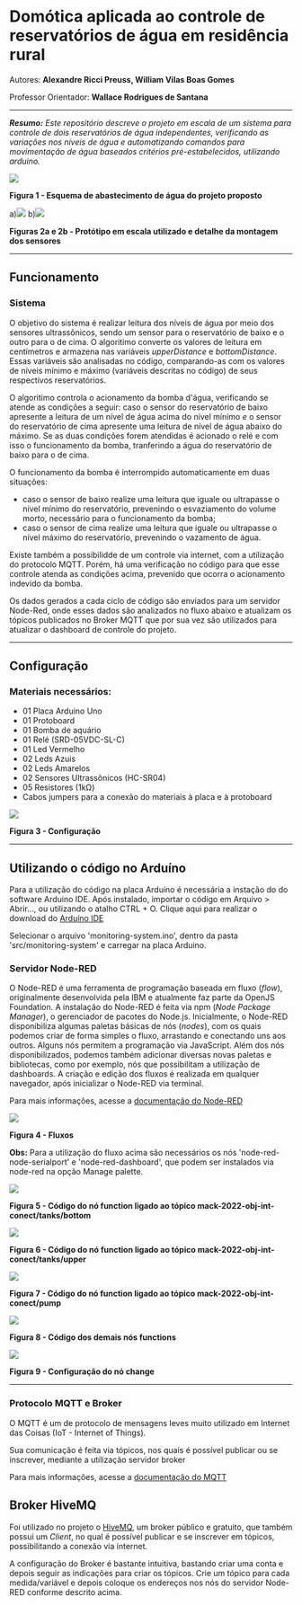 # Domótica aplicada ao controle de reservatórios de água em residência rural

Autores: **Alexandre Ricci Preuss, William Vilas Boas Gomes**

Professor Orientador: **Wallace Rodrigues de Santana**

---

_**Resumo:** Este repositório descreve o projeto em escala de um sistema para controle de dois reservatórios de água independentes, verificando as variações nos níveis de água e automatizando comandos para movimentação de água baseados critérios pré-estabelecidos, utilizando arduino._

![](src/img/esquema-de-abastecimento.jpg)

**Figura 1 - Esquema de abastecimento de água do projeto proposto**

a)![](src/img/prototipo.png) b)![](src/img/detalhe_sensor1.png)

**Figuras 2a e 2b - Protótipo em escala utilizado e detalhe da montagem dos sensores**

---
## Funcionamento
### Sistema

O objetivo do sistema é realizar leitura dos níveis de água por meio dos sensores ultrassônicos, sendo um sensor para o reservatório de baixo e o outro para o de cima. O algoritimo converte os valores de leitura em centímetros e armazena nas variáveis _upperDistance_ e _bottomDistance_. Essas variáveis são analisadas no código, comparando-as com os valores de níveis mínimo e máximo (variáveis descritas no código) de seus respectivos reservatórios.

O algoritimo controla o acionamento da bomba d'água, verificando se atende as condições a seguir: caso o sensor do reservatório de baixo apresente a leitura de um nível de água acima do nível mínimo *e* o sensor do reservatório de cima apresente uma leitura de nível de água abaixo do máximo. Se as duas condições forem atendidas é acionado o relé e com isso o funcionamento da bomba, tranferindo a água do reservatório de baixo para o de cima.

O funcionamento da bomba é interrompido automaticamente em duas situações:

- caso o sensor de baixo realize uma leitura que iguale ou ultrapasse o nível mínimo do reservatório, prevenindo o esvaziamento do volume morto, necessário para o funcionamento da bomba;
- caso o sensor de cima realize uma leitura que iguale ou ultrapasse o nível máximo do reservatório, prevenindo o vazamento de água.

Existe também a possibilidde de um controle via internet, com a utilização do protocolo MQTT. Porém, há uma verificação no código para que esse controle atenda as condições acima, prevenido que ocorra o acionamento indevido da bomba.

Os dados gerados a cada ciclo de código são enviados para um servidor Node-Red, onde esses dados são analizados no fluxo abaixo e atualizam os tópicos publicados no Broker MQTT que por sua vez são utilizados para atualizar o dashboard de controle do projeto.

---

## Configuração

### Materiais necessários:
- 01 Placa Arduino Uno
- 01 Protoboard
- 01 Bomba de aquário
- 01 Relé (SRD-05VDC-SL-C)
- 01 Led Vermelho
- 02 Leds Azuis
- 02 Leds Amarelos
- 02 Sensores Ultrassônicos (HC-SR04)
- 05 Resistores (1kΩ)
- Cabos jumpers para a conexão do materiais à placa e à protoboard

![](src/img/configuracao.jpg)

**Figura 3 - Configuração**

---

## Utilizando o código no Arduíno

Para a utilização do código na placa Arduíno é necessária a instação do do software Arduino IDE. Após instalado, importar o código em Arquivo > Abrir..., ou utilizando o atalho CTRL + O. Clique aqui para realizar o download do [Arduíno IDE](https://www.arduino.cc/en/software)

Selecionar o arquivo 'monitoring-system.ino', dentro da pasta 'src/monitoring-system' e carregar na placa Arduino.


### Servidor Node-RED
O Node-RED é uma ferramenta de programação baseada em fluxo (_flow_), originalmente desenvolvida pela IBM e atualmente faz parte da OpenJS Foundation.
A instalação do Node-RED é feita via npm (_Node Package Manager_), o gerenciador de pacotes do Node.js.
Inicialmente, o Node-RED disponibiliza algumas paletas básicas de nós (_nodes_), com os quais podemos criar de forma simples o fluxo, arrastando e conectando uns aos outros. Alguns nós permitem a programação via JavaScript. Além dos nós disponibilizados, podemos também adicionar diversas novas paletas e bibliotecas, como por exemplo, nós que possibilitam a utilização de dashboards. A criação e edição dos fluxos é realizada em qualquer navegador, após inicializar o Node-RED via terminal.

Para mais informações, acesse a [documentação do Node-RED](https://nodered.org/docs/)

![](src/img/fluxo-node-red.jpg)

**Figura 4 - Fluxos**

**Obs:** Para a utilização do fluxo acima são necessários os nós 'node-red-node-serialport' e 'node-red-dashboard', que podem ser instalados via node-red na opção Manage palette.

![](src/img/no-caixa-baixo.jpg)

**Figura 5 - Código do nó function ligado ao tópico mack-2022-obj-int-conect/tanks/bottom**

![](src/img/no-caixa-cima.jpg)

**Figura 6 - Código do nó function ligado ao tópico mack-2022-obj-int-conect/tanks/upper**

![](src/img/no-bomba.jpg)

**Figura 7 - Código do nó function ligado ao tópico mack-2022-obj-int-conect/pump**

![](src/img/no-functions.jpg)

**Figura 8 - Código dos demais nós functions**

![](src/img/no-change.jpg)

**Figura 9 - Configuração do nó change**

---

### Protocolo MQTT e Broker

O MQTT é um de protocolo de mensagens leves muito utilizado em Internet das Coisas (IoT - Internet of Things). 

Sua comunicação é feita via tópicos, nos quais é possível publicar ou se inscrever, mediante a utilização servidor broker

Para mais informações, acesse a [documentação do MQTT](https://mqtt.org/)

## Broker HiveMQ

Foi utilizado no projeto o [HiveMQ](https://mqtt.org/), um broker público e gratuito, que também possui um _Client_, no qual é possível publicar e se inscrever em tópicos, possibilitando a conexão via internet.

A configuração do Broker é bastante intuitiva, bastando criar uma conta e depois seguir as indicações para criar os tópicos. Crie um tópico para cada medida/variável e depois coloque os endereços nos nós do servidor Node-RED conforme descrito acima.
